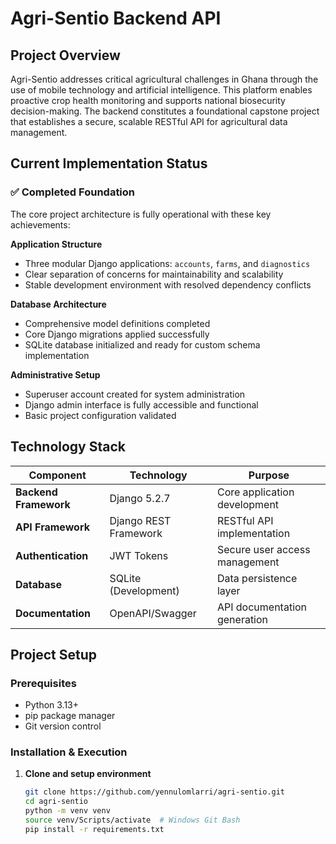 # Agri-Sentio Backend API

## Project Overview

Agri-Sentio addresses critical agricultural challenges in Ghana through the use of mobile technology and artificial intelligence. This platform enables proactive crop health monitoring and supports national biosecurity decision-making. The backend constitutes a foundational capstone project that establishes a secure, scalable RESTful API for agricultural data management.

## Current Implementation Status

### ✅ Completed Foundation

The core project architecture is fully operational with these key achievements:

**Application Structure**
- Three modular Django applications: `accounts`, `farms`, and `diagnostics`
- Clear separation of concerns for maintainability and scalability
- Stable development environment with resolved dependency conflicts

**Database Architecture**
- Comprehensive model definitions completed
- Core Django migrations applied successfully
- SQLite database initialized and ready for custom schema implementation

**Administrative Setup**
- Superuser account created for system administration
- Django admin interface is fully accessible and functional
- Basic project configuration validated

## Technology Stack

| Component | Technology | Purpose |
|-----------|------------|---------|
| **Backend Framework** | Django 5.2.7 | Core application development |
| **API Framework** | Django REST Framework | RESTful API implementation |
| **Authentication** | JWT Tokens | Secure user access management |
| **Database** | SQLite (Development) | Data persistence layer |
| **Documentation** | OpenAPI/Swagger | API documentation generation |

## Project Setup

### Prerequisites
- Python 3.13+
- pip package manager
- Git version control

### Installation & Execution

1. **Clone and setup environment**
   ```bash
   git clone https://github.com/yennulomlarri/agri-sentio.git
   cd agri-sentio
   python -m venv venv
   source venv/Scripts/activate  # Windows Git Bash
   pip install -r requirements.txt
